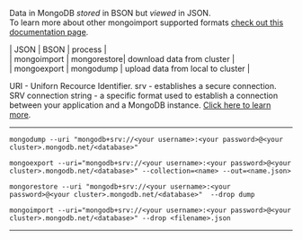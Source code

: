 Data in MongoDB *stored* in BSON but *viewed* in JSON.  
To learn more about other mongoimport supported formats [check out this documentation page](https://docs.mongodb.com/manual/reference/program/mongoimport/#compatibility).  

| JSON | BSON | process |  
| mongoimport | mongorestore| download data from cluster |  
| mongoexport | mongodump | upload data from local to cluster |  

URI - Uniforn Recource Identifier. srv - establishes a secure connection.  
SRV connection string - a specific format used to establish a connection between your application and a MongoDB instance. [Click here to learn more](https://docs.mongodb.com/manual/reference/connection-string/#connections-dns-seedlist).  



---

```mongodump --uri "mongodb+srv://<your username>:<your password>@<your cluster>.mongodb.net/<database>"```

```mongoexport --uri="mongodb+srv://<your username>:<your password>@<your cluster>.mongodb.net/<database>" --collection=<name> --out=<name.json>```

```mongorestore --uri "mongodb+srv://<your username>:<your password>@<your cluster>.mongodb.net/<database>"  --drop dump```

```mongoimport --uri="mongodb+srv://<your username>:<your password>@<your cluster>.mongodb.net/<database>" --drop <filename>.json```

---
